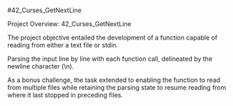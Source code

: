 #42_Curses_GetNextLine

Project Overview: 42_Curses_GetNextLine

The project objective entailed the development of a function capable of reading from either a text file or stdin.

Parsing the input line by line with each function call, delineated by the newline character (\n). 

As a bonus challenge, the task extended to enabling the function to read from multiple files while retaining the parsing state to resume reading from where it last stopped in preceding files.





